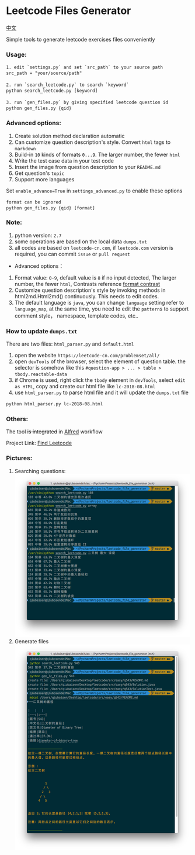 # Leetcode Files Generator
[中文](README-zh.md)

Simple tools to generate leetcode exercises files conveniently 

### Usage:
```
1. edit `settings.py` and set `src_path` to your source path
src_path = "your/source/path"

2. run `search_leetcode.py` to search `keyword`
python search_leetcode.py [keyword]

3. run `gen_files.py` by giving specified leetcode question id
python gen_files.py {qid}
``` 

### Advanced options:
1. Create solution method declaration automatic 
2. Can customize question description's style. Convert `html` tags to `markdown` 
3. Build-in `10` kinds of formats `0...9`. The larger number, the fewer `html`
4. Write the test case data in your test code
5. Insert the image from question description to your `README.md`
6. Get question's `topic`
7. Support more languages

Set `enable_advance=True` in `settings_advanced.py` to enable these options
```
format can be ignored
python gen_files.py {qid} [format]
```

### Note:
1. python version: `2.7`
2. some operations are based on the local data `dumps.txt`
3. all codes are based on `leetcode-cn.com`, 
if `leetcode.com` version is required, you can commit `issue` or `pull request`
* Advanced options：
1. Format value: `0-9`, default value is `8` if no input detected,
The larger number, the fewer `html`, Contrasts reference [format contrast](Formats.md)
2. Customize question description's style by invoking methods in html2md.Html2md() continuously.
This needs to edit codes.
3. The default language is `java`, you can change `language` setting refer to `language_map`,
at the same time, you need to edit the `pattern`s to support comment style， namespace, template codes, etc..

### How to update `dumps.txt`
There are two files: `html_parser.py` and `default.html`

1. open the website `https://leetcode-cn.com/problemset/all/`
2. open `devTools` of the browser, select the element of question table. 
    the selector is somehow like this `#question-app > ... > table > tbody.reactable-data` 
3. if Chrome is used, right click the `tbody` element in `devTools`, select `edit as HTML`,
    copy and create our html file like `lc-2018-08.html`
4. use `html_parser.py` to parse html file and it will update the `dumps.txt` file 

```bash
python html_parser.py lc-2018-08.html
```

### Others:
The tool ~~is integrated~~ in [Alfred](https://www.alfredapp.com) workflow

Project Link: [Find Leetcode](https://github.com/qbosen/Alfred-WorkFlow/tree/master/FindLeetCode)


### Pictures:
1. Searching questions:
![](pic/search.png)
2. Generate files
![](pic/gen_file.png)
